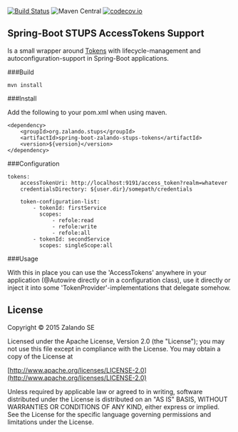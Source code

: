 [![Build Status](https://travis-ci.org/zalando-stups/spring-boot-zalando-stups-tokens.svg?branch=master)](https://travis-ci.org/zalando-stups/spring-boot-zalando-stups-tokens) 
![Maven Central](https://img.shields.io/maven-central/v/org.zalando.stups/spring-boot-zalando-stups-tokens.svg)
[![codecov.io](https://codecov.io/github/zalando-stups/spring-boot-zalando-stups-tokens/coverage.svg?branch=master)](https://codecov.io/github/zalando-stups/spring-boot-zalando-stups-tokens?branch=master)

## Spring-Boot STUPS AccessTokens Support

Is a small wrapper around [Tokens](https://github.com/zalando-stups/tokens) with lifecycle-management and autoconfiguration-support in Spring-Boot applications.

###Build

    mvn install


###Install

Add the following to your pom.xml when using maven.

    <dependency>
        <groupId>org.zalando.stups</groupId>
        <artifactId>spring-boot-zalando-stups-tokens</artifactId>
        <version>${version}</version>
    </dependency>

###Configuration

    tokens:
        accessTokenUri: http://localhost:9191/access_token?realm=whatever
        credentialsDirectory: ${user.dir}/somepath/credentials
    
        token-configuration-list:
            - tokenId: firstService
              scopes:
                  - refole:read
                  - refole:write
                  - refole:all
            - tokenId: secondService
              scopes: singleScope:all

###Usage

With this in place you can use the 'AccessTokens' anywhere in your application (@Autowire directly or in a configuration class), use it directly or inject it into some 'TokenProvider'-implementations that delegate somehow.


## License

Copyright © 2015 Zalando SE

Licensed under the Apache License, Version 2.0 (the "License");
you may not use this file except in compliance with the License.
You may obtain a copy of the License at

   [http://www.apache.org/licenses/LICENSE-2.0](http://www.apache.org/licenses/LICENSE-2.0)

Unless required by applicable law or agreed to in writing, software
distributed under the License is distributed on an "AS IS" BASIS,
WITHOUT WARRANTIES OR CONDITIONS OF ANY KIND, either express or implied.
See the License for the specific language governing permissions and
limitations under the License.
